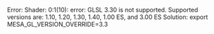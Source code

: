 Error: Shader: 0:1(10): error: GLSL 3.30 is not supported. Supported versions are: 1.10, 1.20, 1.30, 1.40, 1.00 ES, and 3.00 ES
Solution: export MESA_GL_VERSION_OVERRIDE=3.3

